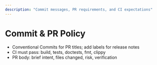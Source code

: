 ```yaml
---
description: "Commit messages, PR requirements, and CI expectations"
---
```


# Commit & PR Policy

- Conventional Commits for PR titles; add labels for release notes
- CI must pass: build, tests, doctests, fmt, clippy
- PR body: brief intent, files changed, risk, verification
